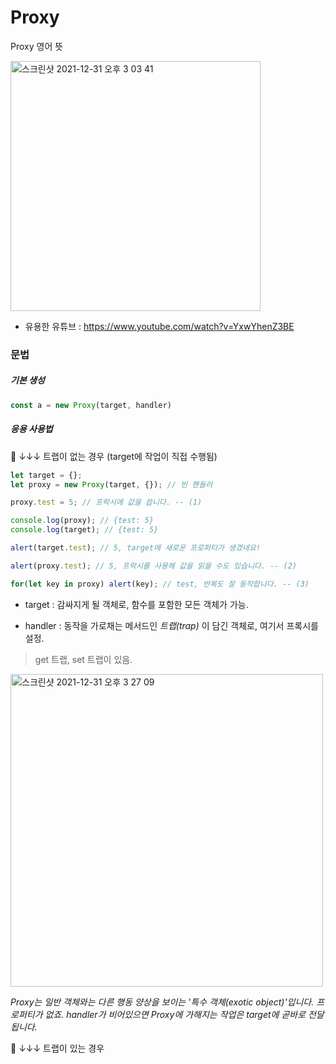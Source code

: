 # Proxy

Proxy 영어 뜻

<img width="400" alt="스크린샷 2021-12-31 오후 3 03 41" src="https://user-images.githubusercontent.com/87749134/147806428-ccdbfc27-833a-408e-b0d3-40ff1a7fa2f1.png">

- 유용한 유튜브 : https://www.youtube.com/watch?v=YxwYhenZ3BE


### 문법

##### 기본 생성

```javascript
const a = new Proxy(target, handler)
```

##### 응용 사용법

🌟 ↓↓↓ 트랩이 없는 경우 (target에 작업이 직접 수행됨)

```javascript
let target = {};
let proxy = new Proxy(target, {}); // 빈 핸들러

proxy.test = 5; // 프락시에 값을 씁니다. -- (1)

console.log(proxy); // {test: 5}
console.log(target); // {test: 5}

alert(target.test); // 5, target에 새로운 프로퍼티가 생겼네요!

alert(proxy.test); // 5, 프락시를 사용해 값을 읽을 수도 있습니다. -- (2)

for(let key in proxy) alert(key); // test, 반복도 잘 동작합니다. -- (3)
```

- target : 감싸지게 될 객체로, 함수를 포함한 모든 객체가 가능.

- handler : 동작을 가로채는 메서드인 *트랩(trap)* 이 담긴 객체로, 여기서 프록시를 설정.

> get 트랩, set 트랩이 있음.


<img width="500" alt="스크린샷 2021-12-31 오후 3 27 09" src="https://user-images.githubusercontent.com/87749134/147807294-6709a6c6-4110-4ce4-baf2-ce158bf585e4.png">

*Proxy는 일반 객체와는 다른 행동 양상을 보이는 '특수 객체(exotic object)'입니다.*
*프로퍼티가 없죠. handler가 비어있으면 Proxy에 가해지는 작업은 target에 곧바로 전달됩니다.*


🌟 ↓↓↓ 트랩이 있는 경우

```javascript

```
